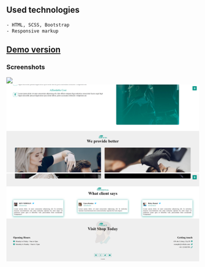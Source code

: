 ## Used technologies
    - HTML, SCSS, Bootstrap
    - Responsive markup
## [Demo version](https://rryaboshtan.github.io/FashionDemo2/)

### Screenshots
![](assets/screenshots/screenshot1.png)
![](assets/screenshots/screenshot2.png)
![](assets/screenshots/screenshot3.png)
